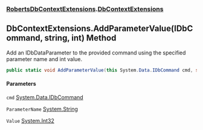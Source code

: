 ### [RobertsDbContextExtensions](RobertsDbContextExtensions 'RobertsDbContextExtensions').[DbContextExtensions](DbContextExtensions 'RobertsDbContextExtensions.DbContextExtensions')
## DbContextExtensions.AddParameterValue(IDbCommand, string, int) Method
Add an IDbDataParameter to the provided command using the specified
parameter name and int value.
```csharp
public static void AddParameterValue(this System.Data.IDbCommand cmd, string ParameterName, int Value);
```
#### Parameters
<a name='RobertsDbContextExtensions_DbContextExtensions_AddParameterValue(System_Data_IDbCommand_string_int)_cmd'></a>
`cmd` [System.Data.IDbCommand](https://docs.microsoft.com/en-us/dotnet/api/System.Data.IDbCommand 'System.Data.IDbCommand')  
  
<a name='RobertsDbContextExtensions_DbContextExtensions_AddParameterValue(System_Data_IDbCommand_string_int)_ParameterName'></a>
`ParameterName` [System.String](https://docs.microsoft.com/en-us/dotnet/api/System.String 'System.String')  
  
<a name='RobertsDbContextExtensions_DbContextExtensions_AddParameterValue(System_Data_IDbCommand_string_int)_Value'></a>
`Value` [System.Int32](https://docs.microsoft.com/en-us/dotnet/api/System.Int32 'System.Int32')  
  
